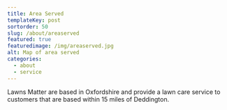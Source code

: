 ```yaml
---
title: Area Served
templateKey: post
sortorder: 50
slug: /about/areaserved
featured: true
featuredimage: /img/areaserved.jpg
alt: Map of area served
categories:
  - about
  - service
---
```

Lawns Matter are based in Oxfordshire and provide a lawn care service to customers that are based within 15 miles of Deddington. 

